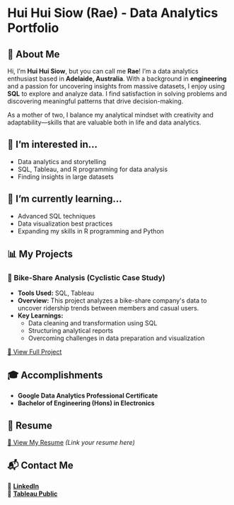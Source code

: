 # Hui Hui Siow (Rae) - Data Analytics Portfolio

## 👋 About Me

Hi, I’m **Hui Hui Siow**, but you can call me **Rae**! I’m a data analytics enthusiast based in **Adelaide, Australia**. With a background in **engineering** and a passion for uncovering insights from massive datasets, I enjoy using **SQL** to explore and analyze data. I find satisfaction in solving problems and discovering meaningful patterns that drive decision-making.

As a mother of two, I balance my analytical mindset with creativity and adaptability—skills that are valuable both in life and data analytics.

## 👀 I’m interested in...
- Data analytics and storytelling
- SQL, Tableau, and R programming for data analysis
- Finding insights in large datasets

## 🌱 I’m currently learning...
- Advanced SQL techniques
- Data visualization best practices
- Expanding my skills in R programming and Python

## 📊 My Projects

### 🚴 Bike-Share Analysis (Cyclistic Case Study)
- **Tools Used:** SQL, Tableau  
- **Overview:** This project analyzes a bike-share company's data to uncover ridership trends between members and casual users.  
- **Key Learnings:**  
  - Data cleaning and transformation using SQL  
  - Structuring analytical reports  
  - Overcoming challenges in data preparation and visualization  

[🔗 View Full Project](https://github.com/GreenSaladLeaf/bike_share/blob/main/README.md) 

## 🎓 Accomplishments
- **Google Data Analytics Professional Certificate**  
- **Bachelor of Engineering (Hons) in Electronics**  

## 📄 Resume
[🔗 View My Resume](#) *(Link your resume here)*  

## 📬 Contact Me
📌 [**LinkedIn**](https://www.linkedin.com/in/rae-siow-59367663/)  
📌 [**Tableau Public**](https://public.tableau.com/app/profile/rae.siow/viz/bike_share_17343442737480/Dashboard2#1)  

